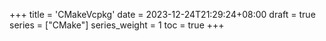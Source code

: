 +++
title = 'CMakeVcpkg'
date = 2023-12-24T21:29:24+08:00
draft = true
series = ["CMake"]
series_weight = 1
toc = true
+++
